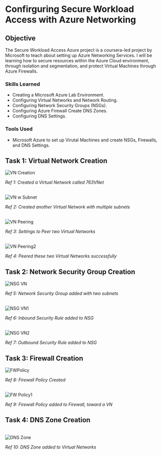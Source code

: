 # Confirguring Secure Workload Access with Azure Networking

## Objective

The Secure Workload Access Azure project is a coursera-led project by Microsoft to teach about setting up Azure Networking Services. I will be learning how to secure resources within the Azure Cloud environment, through isolation and segmentation, and protect Virtual Machines through Azure Firewalls.

### Skills Learned

- Creating a Microsoft Azure Lab Environment.
- Configuring Virtual Networks and Network Routing.
- Configuring Network Security Groups (NSGs).
- Configuring Azure Firewall Create DNS Zones.
- Configuring DNS Settings.

### Tools Used

- Microsoft Azure to set up Virutal Machines and create NSGs, Firewalls, and DNS Settings.

## Task 1: Virtual Network Creation
![VN Creation](https://github.com/user-attachments/assets/8c25b0e5-767b-42e4-9089-91e618f53423)

*Ref 1: Created a Virtual Network called 763VNet*

<br/>![VN w Subnet](https://github.com/user-attachments/assets/2cef8498-c2dd-4286-995c-9cfb707594aa)

*Ref 2: Created another Virtual Network with multiple subnets*

<br/>![VN Peering](https://github.com/user-attachments/assets/fd17e656-180c-40bf-8ead-535fff7129dc)

*Ref 3: Settings to Peer two Virtual Networks*

<br/>![VN Peering2](https://github.com/user-attachments/assets/2189fa81-a07f-49b6-ac4a-d3759b0c2088)

*Ref 4: Peered these two Virtual Networks successfully*

## Task 2: Network Security Group Creation
![NSG VN](https://github.com/user-attachments/assets/a748ad03-8ac6-485c-955d-57f758cad961)

*Ref 5: Network Security Group added with two subnets*

<br/>![NSG VN1](https://github.com/user-attachments/assets/f0ccfbd4-a331-4892-9abc-ce8e3877bbd5)

*Ref 6: Inbound Security Rule added to NSG*

<br/>![NSG VN2](https://github.com/user-attachments/assets/a2eec247-8b0d-4f3e-8d0d-d57ab77d6b9a)

*Ref 7: Outbound Security Rule added to NSG*

## Task 3: Firewall Creation
![FWPolicy](https://github.com/user-attachments/assets/df5a3d79-d764-4019-9857-70f98dec4950)

*Ref 8: Firewall Policy Created*

<br/>![FW Policy1](https://github.com/user-attachments/assets/f21a9ebd-4cc7-4f23-97f4-ca66df3c534e)

*Ref 9: Firewall Policy added to Firewall, toward a VN*

## Task 4: DNS Zone Creation
<br/>![DNS Zone](https://github.com/user-attachments/assets/66146e4f-e392-4fe4-827b-e52d4efd12c4)

*Ref 10: DNS Zone added to Virtual Networks*

